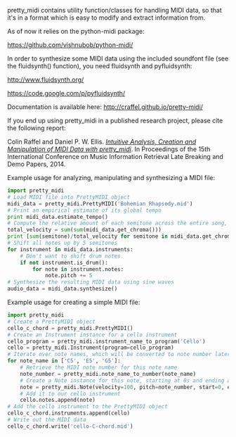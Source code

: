 pretty_midi contains utility function/classes for handling MIDI data, so that it's in a format which is easy to modify and extract information from.

As of now it relies on the python-midi package:

https://github.com/vishnubob/python-midi/

In order to synthesize some MIDI data using the included soundfont file (see the fluidsynth() function), you need fluidsynth and pyfluidsynth:

http://www.fluidsynth.org/

https://code.google.com/p/pyfluidsynth/

Documentation is available here:
http://craffel.github.io/pretty-midi/

If you end up using pretty_midi in a published research project, please cite the following report:

Colin Raffel and Daniel P. W. Ellis. [_Intuitive Analysis, Creation and Manipulation of MIDI Data with pretty_midi_](http://colinraffel.com/publications/ismir2014intuitive.pdf). In Proceedings of the 15th International Conference on Music Information Retrieval Late Breaking and Demo Papers, 2014.


Example usage for analyzing, manipulating and synthesizing a MIDI file:

```python
import pretty_midi
# Load MIDI file into PrettyMIDI object
midi_data = pretty_midi.PrettyMIDI('Bohemian Rhapsody.mid')
# Print an empirical estimate of its global tempo
print midi_data.estimate_tempo()
# Compute the relative amount of each semitone across the entire song, a proxy for key
total_velocity = sum(sum(midi_data.get_chroma()))
print [sum(semitone)/total_velocity for semitone in midi_data.get_chroma()]
# Shift all notes up by 5 semitones
for instrument in midi_data.instruments:
    # Don't want to shift drum notes
    if not instrument.is_drum():
        for note in instrument.notes:
            note.pitch += 5
# Synthesize the resulting MIDI data using sine waves
audio_data = midi_data.synthesize()
```

Example usage for creating a simple MIDI file:

```python
import pretty_midi
# Create a PrettyMIDI object
cello_c_chord = pretty_midi.PrettyMIDI()
# Create an Instrument instance for a cello instrument
cello_program = pretty_midi.instrument_name_to_program('Cello')
cello = pretty_midi.Instrument(program=cello_program)
# Iterate over note names, which will be converted to note number later
for note_name in ['C5', 'E5', 'G5']:
    # Retrieve the MIDI note number for this note name
    note_number = pretty_midi.note_name_to_number(note_name)
    # Create a Note instance for this note, starting at 0s and ending at .5s
    note = pretty_midi.Note(velocity=100, pitch=note_number, start=0, end=.5)
    # Add it to our cello instrument
    cello.notes.append(note)
# Add the cello instrument to the PrettyMIDI object
cello_c_chord.instruments.append(cello)
# Write out the MIDI data
cello_c_chord.write('cello-C-chord.mid')
```
